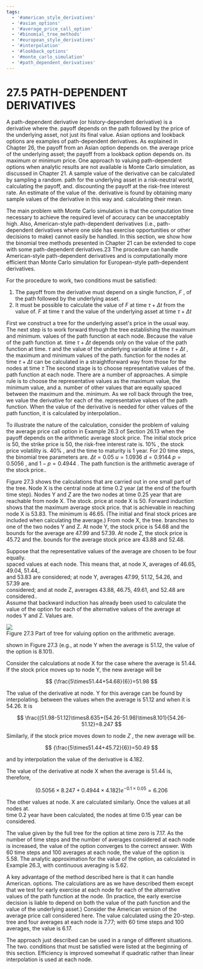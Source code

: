 ```yaml
---
tags:
  - '#american_style_derivatives'
  - '#asian_options'
  - '#average_price_call_option'
  - '#binomial_tree_methods'
  - '#european_style_derivatives'
  - '#interpolation'
  - '#lookback_options'
  - '#monte_carlo_simulation'
  - '#path_dependent_derivatives'
---
```

# 27.5 PATH-DEPENDENT DERIVATIVES  

A path-dependent derivative (or history-dependent derivative) is a derivative where the. payoff depends on the path followed by the price of the underlying asset, not just its final value. Asian options and lookback options are examples of path-dependent derivatives. As explained in Chapter 26, the payoff from an Asian option depends on. the average price of the underlying asset; the payoff from a lookback option depends on. its maximum or minimum price. One approach to valuing path-dependent options when analytic results are not available is Monte Carlo simulation, as discussed in Chapter 21. A sample value of the derivative can be calculated by sampling a random. path for the underlying asset in a risk-neutral world, calculating the payoff, and. discounting the payoff at the risk-free interest rate. An estimate of the value of the. derivative is found by obtaining many sample values of the derivative in this way and. calculating their mean.  

The main problem with Monte Carlo simulation is that the computation time necessary to achieve the required level of accuracy can be unacceptably high. Also, American-style path-dependent derivatives (i.e., path-dependent derivatives where one side has exercise opportunities or other decisions to make) cannot easily be handled. In this section, we show how the binomial tree methods presented in Chapter 21 can be extended to cope with some path-dependent derivatives.23 The procedure can handle American-style path-dependent derivatives and is computationally more efficient than Monte Carlo simulation for European-style path-dependent derivatives.  

For the procedure to work, two conditions must be satisfied:  

1. The payoff from the derivative must depend on a single function, $F$ , of the path followed by the underlying asset.   
2. It must be possible to calculate the value of $F$ at time $\tau+\Delta t$ from the value of. $F$ at time $\tau$ and the value of the underlying asset at time $\tau+\Delta t$  

First we construct a tree for the underlying asset's price in the usual way. The next step is to work forward through the tree establishing the maximum and minimum. values of the path function at each node. Because the value of the path function at. time $\tau+\Delta t$ depends only on the value of the path function at time. $\tau$ and the value of the underlying variable at time $\tau+\Delta t$ , the maximum and minimum values of the path. function for the nodes at time $\tau+\Delta t$ can be calculated in a straightforward way from those for the nodes at time $\tau$ The second stage is to choose representative values of the. path function at each node. There are a number of approaches. A simple rule is to choose the representative values as the maximum value, the minimum value, and a. number of other values that are equally spaced between the maximum and the. minimum. As we roll back through the tree, we value the derivative for each of the. representative values of the path function. When the value of the derivative is needed for other values of the path function, it is calculated by interpolation..  

To illustrate the nature of the calculation, consider the problem of valuing the average price call option in Example 26.3 of Section 26.13 when the payoff depends on the arithmetic average stock price. The initial stock price is 50, the strike price is 50, the risk-free interest rate is. $10\%$ , the stock price volatility is. $40\%$ , and the time to maturity is 1 year. For 20 time steps, the binomial tree parameters are. $\Delta t=0.05$ $u=1.0936$ $d=0.9144$ $p=0.5056$ , and $1-p=0.4944$ . The path function is the arithmetic average of the stock price..  

Figure 27.3 shows the calculations that are carried out in one small part of the tree. Node $\boldsymbol{\mathrm X}$ is the central node at time 0.2 year (at the end of the fourth time step). Nodes Y and $Z$ are the two nodes at time 0.25 year that are reachable from node X. The stock. price at node X is 50. Forward induction shows that the maximum average stock price. that is achievable in reaching node $\boldsymbol{\mathrm X}$ is 53.83. The minimum is 46.65. (The initial and final stock prices are included when calculating the average.) From node X, the tree. branches to one of the two nodes Y and Z. At node Y, the stock price is 54.68 and the bounds for the average are 47.99 and 57.39. At node Z, the stock price is 45.72 and the. bounds for the average stock price are 43.88 and 52.48.  

Suppose that the representative values of the average are chosen to be four equally.   
spaced values at each node. This means that, at node X, averages of 46.65, 49.04, 51.44,.   
and 53.83 are considered; at node Y, averages 47.99, 51.12, 54.26, and 57.39 are.   
considered; and at node Z, averages 43.88, 46.75, 49.61, and 52.48 are considered..   
Assume that backward induction has already been used to calculate the value of the option for each of the alternative values of the average at nodes Y and Z. Values are.  

![](c5082aacf0341bf6b6a721928682595e09342f53055a27b645841c2602bb41b3.jpg)  
Figure 27.3 Part of tree for valuing option on the arithmetic average.  

shown in Figure 27.3 (e.g., at node Y when the average is 51.12, the value of the option is 8.101).  

Consider the calculations at node $\boldsymbol{\mathrm X}$ for the case where the average is 51.44. If the stock price moves up to node Y, the new average will be  

$$
{\frac{5\times51.44+54.68}{6}}=51.98
$$  

The value of the derivative at node. $\mathrm{Y}$ for this average can be found by interpolating. between the values when the average is 51.12 and when it is 54.26. It is  

$$
\frac{(51.98-51.12)\times8.635+(54.26-51.98)\times8.101}{54.26-51.12}=8.247
$$  

Similarly, if the stock price moves down to node $Z$ , the new average will be.  

$$
{\frac{5\times51.44+45.72}{6}}=50.49
$$  

and by interpolation the value of the derivative is 4.182.  

The value of the derivative at node $\boldsymbol{\mathrm X}$ when the average is 51.44 is, therefore,  

$$
(0.5056\times8.247+0.4944\times4.182)e^{-0.1\times0.05}=6.206
$$  

The other values at node. $\boldsymbol{\mathrm X}$ are calculated similarly. Once the values at all nodes at.   
time 0.2 year have been calculated, the nodes at time 0.15 year can be considered.  

The value given by the full tree for the option at time zero is 7.17. As the number of time steps and the number of averages considered at each node is increased, the value of the option converges to the correct answer. With 60 time steps and 100 averages at each node, the value of the option is 5.58. The analytic approximation for the value of the option, as calculated in Example 26.3, with continuous averaging is 5.62.  

A key advantage of the method described here is that it can handle American. options. The calculations are as we have described them except that we test for early exercise at each node for each of the alternative values of the path function at the node. (In practice, the early exercise decision is liable to depend on both the value of the path function and the value of the underlying asset.) Consider the American version of the average price call considered here. The value calculated using the 20-step. tree and four averages at each node is 7.77; with 60 time steps and 100 averages, the value is 6.17.  

The approach just described can be used in a range of different situations. The two. conditions that must be satisfied were listed at the beginning of this section. Efficiency is improved somewhat if quadratic rather than linear interpolation is used at each node.  
